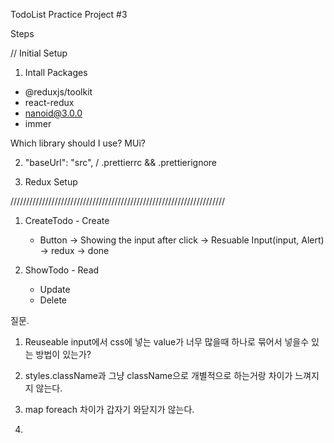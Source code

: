 TodoList Practice Project #3

Steps

// Initial Setup

1. Intall Packages

- @reduxjs/toolkit
- react-redux
- nanoid@3.0.0
- immer

Which library should I use? MUi?

2. "baseUrl": "src", / .prettierrc && .prettierignore

3. Redux Setup

////////////////////////////////////////////////////////////////////

1. CreateTodo - Create

   - Button -> Showing the input after click -> Resuable Input(input, Alert) -> redux -> done

2. ShowTodo - Read
   - Update
   - Delete

질문.

1. Reuseable input에서 css에 넣는 value가 너무 많을때 하나로 묶어서 넣을수 있는 방법이 있는가?

2. styles.className과 그냥 className으로 개별적으로 하는거랑
   차이가 느껴지지 않는다.

3. map foreach 차이가 갑자기 와닫지가 않는다.
4.
